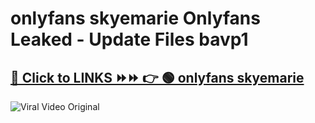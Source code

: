 
 # onlyfans skyemarie Onlyfans Leaked - Update Files bavp1

## <h2><a href="https://clipsfans.com/onlyfans_skyemarie&ref=git">🔗 Click to LINKS ⏩⏩ 👉 🟢 onlyfans skyemarie </a></h2>

<a href="https://clipsfans.com/onlyfans_skyemarie&ref=git" rel="nofollow" data-target="animated-image.originalLink"><img src="https://i.ibb.co.com/xMMVF88/686577567.gif" alt="Viral Video Original" style="max-width: 100%; display: inline-block;" data-target="animated-image.originalImage"></a>

